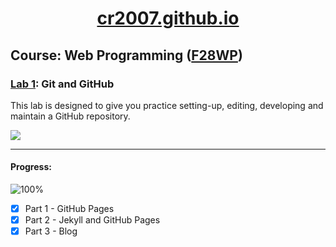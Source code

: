 <div align="center">
   
# [cr2007.github.io](https://cr2007.github.io)
    
</div>

## Course: Web Programming ([F28WP](https://www.hw.ac.uk/documents/pams/202122/F28WP_202122.pdf))

### [Lab 1](Lab1%20GitHub.pdf): Git and GitHub

This lab is designed to give you practice setting-up, editing, developing and maintain a GitHub repository.

![](https://mermaid.ink/img/eyJjb2RlIjoicGllIHRpdGxlIE1hcmtcbiAgICBcIlBhcnQgMlwiIDogMi41XG4gICAgXCJQYXJ0IDNcIiA6IDIuNVxuICAgIFwiUGFydCAxXCIgOiA1XG4iLCJtZXJtYWlkIjp7fSwidXBkYXRlRWRpdG9yIjpmYWxzZSwiYXV0b1N5bmMiOnRydWUsInVwZGF0ZURpYWdyYW0iOmZhbHNlfQ)

---

#### Progress:

![100%](https://progress-bar.dev/100)

- [x] Part 1 - GitHub Pages
- [x] Part 2 - Jekyll and GitHub Pages
- [x] Part 3 - Blog
